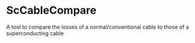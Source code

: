 # ScCableCompare
A tool to compare the losses of a normal/conventional cable to those of a superconducting cable
